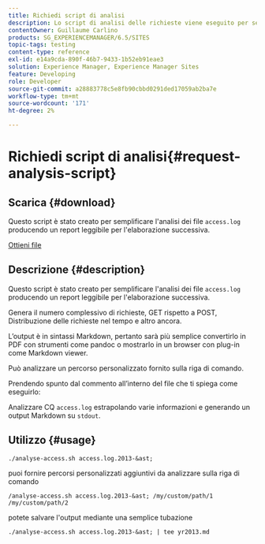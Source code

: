 ```yaml
---
title: Richiedi script di analisi
description: Lo script di analisi delle richieste viene eseguito per semplificare l’analisi dei file access.log e produrre un rapporto leggibile per l’elaborazione successiva
contentOwner: Guillaume Carlino
products: SG_EXPERIENCEMANAGER/6.5/SITES
topic-tags: testing
content-type: reference
exl-id: e14a9cda-890f-46b7-9433-1b52eb91eae3
solution: Experience Manager, Experience Manager Sites
feature: Developing
role: Developer
source-git-commit: a28883778c5e8fb90cbbd0291ded17059ab2ba7e
workflow-type: tm+mt
source-wordcount: '171'
ht-degree: 2%

---
```


# Richiedi script di analisi{#request-analysis-script}

## Scarica {#download}

Questo script è stato creato per semplificare l&#39;analisi dei file `access.log` producendo un report leggibile per l&#39;elaborazione successiva.

[Ottieni file](assets/analyse-access.sh)

## Descrizione {#description}

Questo script è stato creato per semplificare l&#39;analisi dei file `access.log` producendo un report leggibile per l&#39;elaborazione successiva.

Genera il numero complessivo di richieste, GET rispetto a POST, Distribuzione delle richieste nel tempo e altro ancora.

L’output è in sintassi Markdown, pertanto sarà più semplice convertirlo in PDF con strumenti come pandoc o mostrarlo in un browser con plug-in come Markdown viewer.

Può analizzare un percorso personalizzato fornito sulla riga di comando.

Prendendo spunto dal commento all’interno del file che ti spiega come eseguirlo:

Analizzare CQ `access.log` estrapolando varie informazioni e generando un output Markdown su `stdout`.

## Utilizzo {#usage}

`./analyse-access.sh access.log.2013-&ast;`

puoi fornire percorsi personalizzati aggiuntivi da analizzare sulla riga di comando

`/analyse-access.sh access.log.2013-&ast; /my/custom/path/1 /my/custom/path/2`

potete salvare l&#39;output mediante una semplice tubazione

`./analyse-access.sh access.log.2013-&ast; | tee yr2013.md`
